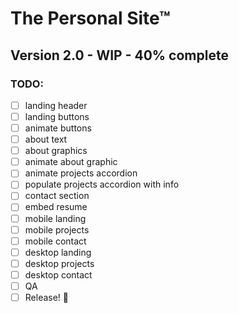 # The Personal Site™
## Version 2.0 - WIP - 40% complete

### TODO:
- [ ] landing header
- [ ] landing buttons
- [ ] animate buttons
- [ ] about text
- [ ] about graphics
- [ ] animate about graphic
- [ ] animate projects accordion
- [ ] populate projects accordion with info
- [ ] contact section
- [ ] embed resume
- [ ] mobile landing
- [ ] mobile projects
- [ ] mobile contact
- [ ] desktop landing
- [ ] desktop projects
- [ ] desktop contact
- [ ] QA
- [ ] Release! 🎉
